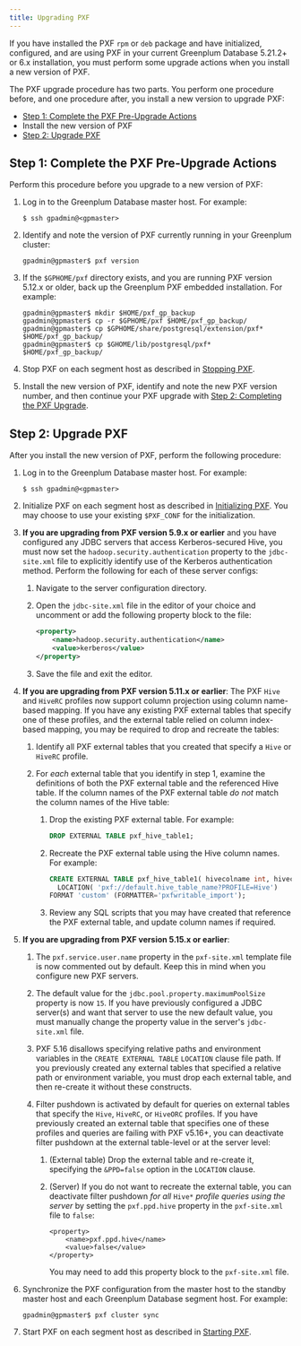 ```yaml
---
title: Upgrading PXF
---
```


If you have installed the PXF `rpm` or `deb` package and have initialized, configured, and are using PXF in your current Greenplum Database 5.21.2+ or 6.x installation, you must perform some upgrade actions when you install a new version of PXF.

The PXF upgrade procedure has two parts. You perform one procedure before, and one procedure after, you install a new version to upgrade PXF:

-   [Step 1: Complete the PXF Pre-Upgrade Actions](#pxfpre)
-   Install the new version of PXF
-   [Step 2: Upgrade PXF](#pxfup)


## <a id="pxfpre"></a>Step 1: Complete the PXF Pre-Upgrade Actions

Perform this procedure before you upgrade to a new version of PXF:

1. Log in to the Greenplum Database master host. For example:

    ``` shell
    $ ssh gpadmin@<gpmaster>
    ```

2. Identify and note the version of PXF currently running in your Greenplum cluster:

    ``` shell
    gpadmin@gpmaster$ pxf version
    ```

2. If the `$GPHOME/pxf` directory exists, and you are running PXF version 5.12.x or older, back up the Greenplum PXF embedded installation. For example:

    ``` shell
    gpadmin@gpmaster$ mkdir $HOME/pxf_gp_backup
    gpadmin@gpmaster$ cp -r $GPHOME/pxf $HOME/pxf_gp_backup/
    gpadmin@gpmaster$ cp $GPHOME/share/postgresql/extension/pxf* $HOME/pxf_gp_backup/
    gpadmin@gpmaster$ cp $GHOME/lib/postgresql/pxf* $HOME/pxf_gp_backup/
    ```

2. Stop PXF on each segment host as described in [Stopping PXF](cfginitstart_pxf.html#stop_pxf).

3. Install the new version of PXF, identify and note the new PXF version number, and then continue your PXF upgrade with [Step 2: Completing the PXF Upgrade](#pxfup).


## <a id="pxfup"></a>Step 2: Upgrade PXF

After you install the new version of PXF, perform the following procedure:

1. Log in to the Greenplum Database master host. For example:

    ``` shell
    $ ssh gpadmin@<gpmaster>
    ```

2. Initialize PXF on each segment host as described in [Initializing PXF](init_pxf.html). You may choose to use your existing `$PXF_CONF` for the initialization.

3. **If you are upgrading from PXF version 5.9.x or earlier** and you have configured any JDBC servers that access Kerberos-secured Hive, you must now set the `hadoop.security.authentication` property to the `jdbc-site.xml` file to explicitly identify use of the Kerberos authentication method. Perform the following for each of these server configs:

    1. Navigate to the server configuration directory.
    2. Open the `jdbc-site.xml` file in the editor of your choice and uncomment or add the following property block to the file:

        ```xml
        <property>
            <name>hadoop.security.authentication</name>
            <value>kerberos</value>
        </property>
        ```
    3. Save the file and exit the editor.

4. **If you are upgrading from PXF version 5.11.x or earlier**: The PXF `Hive` and `HiveRC` profiles now support column projection using column name-based mapping. If you have any existing PXF external tables that specify one of these profiles, and the external table relied on column index-based mapping, you may be required to drop and recreate the tables:

    1. Identify all PXF external tables that you created that specify a `Hive` or `HiveRC` profile.

    2. For *each* external table that you identify in step 1, examine the definitions of both the PXF external table and the referenced Hive table. If the column names of the PXF external table *do not* match the column names of the Hive table:

        1. Drop the existing PXF external table. For example:

            ``` sql
            DROP EXTERNAL TABLE pxf_hive_table1;
            ```

        2. Recreate the PXF external table using the Hive column names. For example:

            ``` sql
            CREATE EXTERNAL TABLE pxf_hive_table1( hivecolname int, hivecolname2 text )
              LOCATION( 'pxf://default.hive_table_name?PROFILE=Hive')
            FORMAT 'custom' (FORMATTER='pxfwritable_import');
            ```

        3. Review any SQL scripts that you may have created that reference the PXF external table, and update column names if required.

4. **If you are upgrading from PXF version 5.15.x or earlier**:

    1. The `pxf.service.user.name` property in the `pxf-site.xml` template file is now commented out by default. Keep this in mind when you configure new PXF servers.
    2. The default value for the `jdbc.pool.property.maximumPoolSize` property is now `15`. If you have previously configured a JDBC server(s) and want that server to use the new default value, you must manually change the property value in the server's `jdbc-site.xml` file.
    3. PXF 5.16 disallows specifying relative paths and environment variables in the `CREATE EXTERNAL TABLE` `LOCATION` clause file path. If you previously created any external tables that specified a relative path or environment variable, you must drop each external table, and then re-create it without these constructs.
    4. Filter pushdown is activated by default for queries on external tables that specify the `Hive`, `HiveRC`, or `HiveORC` profiles. If you have previously created an external table that specifies one of these profiles and queries are failing with PXF v5.16+, you can deactivate filter pushdown at the external table-level or at the server level:

        1. (External table) Drop the external table and re-create it, specifying the `&PPD=false` option in the `LOCATION` clause.
        2. (Server) If you do not want to recreate the external table, you can deactivate filter pushdown *for all* `Hive*` *profile queries using the server* by setting the `pxf.ppd.hive` property in the `pxf-site.xml` file to `false`:

            ``` pre
            <property>
                <name>pxf.ppd.hive</name>
                <value>false</value>
            </property>
            ```

            You may need to add this property block to the `pxf-site.xml` file.

4. Synchronize the PXF configuration from the master host to the standby master host and each Greenplum Database segment host. For example:

    ``` shell
    gpadmin@gpmaster$ pxf cluster sync
    ```
 
5. Start PXF on each segment host as described in [Starting PXF](cfginitstart_pxf.html#start_pxf).

